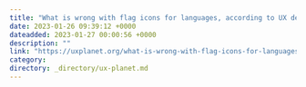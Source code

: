 ```yaml
---
title: "What is wrong with flag icons for languages, according to UX designers?"
date: 2023-01-26 09:39:12 +0000
dateadded: 2023-01-27 00:00:56 +0000
description: ""
link: "https://uxplanet.org/what-is-wrong-with-flag-icons-for-languages-according-to-ux-designers-ef7340423b82?source=rss----819cc2aaeee0---4"
category:
directory: _directory/ux-planet.md
---
```


